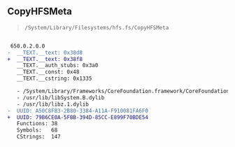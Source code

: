 ## CopyHFSMeta

> `/System/Library/Filesystems/hfs.fs/CopyHFSMeta`

```diff

 650.0.2.0.0
-  __TEXT.__text: 0x38d8
+  __TEXT.__text: 0x38f8
   __TEXT.__auth_stubs: 0x3a0
   __TEXT.__const: 0x48
   __TEXT.__cstring: 0x1335

   - /System/Library/Frameworks/CoreFoundation.framework/CoreFoundation
   - /usr/lib/libSystem.B.dylib
   - /usr/lib/libz.1.dylib
-  UUID: A50C8FB3-2B80-3384-A11A-F910081FA6F0
+  UUID: 79B6CE0A-5FBB-394D-85CC-E899F70BDE54
   Functions: 38
   Symbols:   68
   CStrings:  147

```

